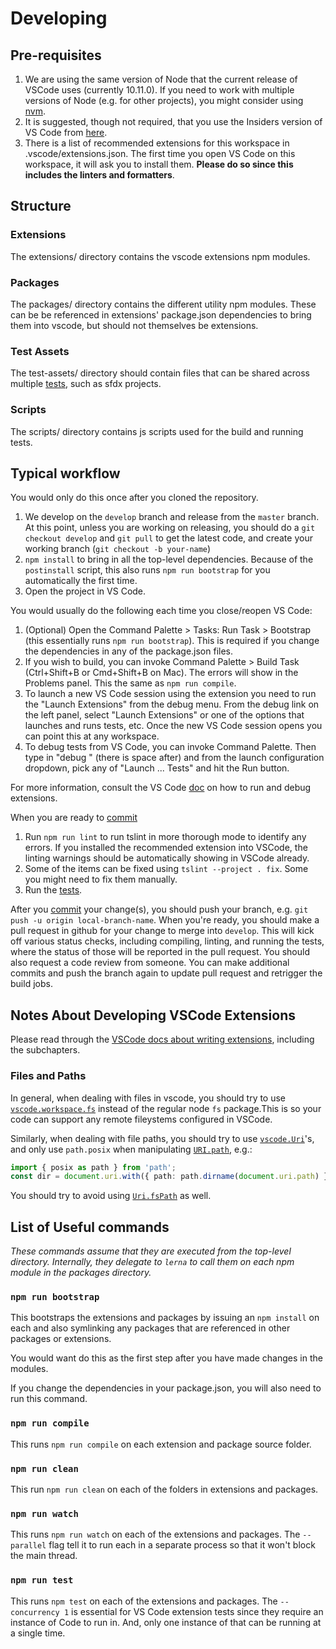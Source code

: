 # Developing

## Pre-requisites

1.  We are using the same version of Node that the current release of VSCode uses (currently 10.11.0).
    If you need to work with multiple versions of Node (e.g. for other projects), you might consider using
    [nvm](https://github.com/creationix/nvm).
1.  It is suggested, though not required, that you use the Insiders version of VS
    Code from [here](https://code.visualstudio.com/insiders).
1.  There is a list of recommended extensions for this workspace in
    .vscode/extensions.json. The first time you open VS Code on this workspace,
    it will ask you to install them. **Please do so since this includes the
    linters and formatters**.

## Structure

### Extensions

The extensions/ directory contains the vscode extensions npm modules.

### Packages

The packages/ directory contains the different utility npm modules. These can be
be referenced in extensions' package.json dependencies to bring them into vscode, but
should not themselves be extensions.

### Test Assets

The test-assets/ directory should contain files that can be shared across multiple
[tests](tests.md), such as sfdx projects.

### Scripts

The scripts/ directory contains js scripts used for the build and running tests.

## Typical workflow

You would only do this once after you cloned the repository.

1.  We develop on the `develop` branch and release from the `master` branch. At
    this point, unless you are working on releasing, you should do a `git checkout develop` and `git pull` to get the
    latest code, and create your working branch (`git checkout -b your-name`)
1.  `npm install` to bring in all the top-level dependencies. Because of the
    `postinstall` script, this also runs `npm run bootstrap` for you
    automatically the first time.
1.  Open the project in VS Code.

You would usually do the following each time you close/reopen VS Code:

1.  (Optional) Open the Command Palette > Tasks: Run Task > Bootstrap (this
    essentially runs `npm run bootstrap`). This is required if you change the
    dependencies in any of the package.json files.
1.  If you wish to build, you can invoke Command Palette > Build Task
    (Ctrl+Shift+B or Cmd+Shift+B on Mac). The errors will show in the Problems
    panel. This the same as `npm run compile`.
1.  To launch a new VS Code session using the extension you need to run the "Launch
    Extensions" from the debug menu. From the debug link on the left panel, select
    "Launch Extensions" or one of the options that launches and runs tests, etc.
    Once the new VS Code session opens you can point this at any workspace.
1.  To debug tests from VS Code, you can invoke Command Palette. Then type in "debug " (there is
    space after) and from the launch configuration dropdown, pick any of "Launch ... Tests" and hit the
    Run button.

For more information, consult the VS Code
[doc](https://code.visualstudio.com/docs/extensions/debugging-extensions) on how
to run and debug extensions.

When you are ready to [commit](commit-guidelines.md)

1.  Run `npm run lint` to run tslint in more thorough mode to identify any
    errors. If you installed the recommended extension into VSCode, the linting
    warnings should be automatically showing in VSCode already.
1.  Some of the items can be fixed using `tslint --project . fix`. Some you
    might need to fix them manually.
1.  Run the [tests](tests.md).

After you [commit](commit-guidelines.md) your change(s), you should push your branch,
e.g. `git push -u origin local-branch-name`.
When you're ready, you should make a pull request in github for your change to merge into `develop`. This will kick
off various status checks, including compiling, linting, and running the tests, where the status of those will
be reported in the pull request. You should also request a code review from someone. You can make additional
commits and push the branch again to update pull request and retrigger the build jobs.

## Notes About Developing VSCode Extensions

Please read through the [VSCode docs about writing extensions](https://code.visualstudio.com/api), including the
subchapters.

### Files and Paths

In general, when dealing with files in vscode, you should try to use
[`vscode.workspace.fs`](https://code.visualstudio.com/api/references/vscode-api#workspace.fs) instead of
the regular node `fs` package.This is so your code can support any remote fileystems configured in VSCode.

Similarly, when dealing with file paths, you should try to use
[`vscode.Uri`](https://code.visualstudio.com/api/references/vscode-api#Uri)'s, and only use `path.posix` when
manipulating [`URI.path`](https://code.visualstudio.com/api/references/vscode-api#Uri.path), e.g.:

```typescript
import { posix as path } from 'path';
const dir = document.uri.with({ path: path.dirname(document.uri.path) });
```

You should try to avoid using [`Uri.fsPath`](https://code.visualstudio.com/api/references/vscode-api#Uri.fsPath) as
well.

## List of Useful commands

_These commands assume that they are executed from the top-level directory.
Internally, they delegate to `lerna` to call them on each npm module in the
packages directory._

### `npm run bootstrap`

This bootstraps the extensions and packages by issuing an `npm install` on each and
also symlinking any packages that are referenced in other packages or extensions.

You would want do this as the first step after you have made changes in the
modules.

If you change the dependencies in your package.json, you will also need to run
this command.

### `npm run compile`

This runs `npm run compile` on each extension and package source folder.

### `npm run clean`

This run `npm run clean` on each of the folders in extensions and packages.

### `npm run watch`

This runs `npm run watch` on each of the extensions and packages. The `--parallel`
flag tell it to run each in a separate process so that it won't block the main
thread.

### `npm run test`

This runs `npm test` on each of the extensions and packages. The `--concurrency 1` is essential
for VS Code extension tests since they require an instance of Code to run in.
And, only one instance of that can be running at a single time.

